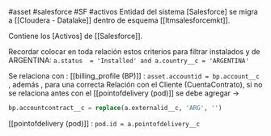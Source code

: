 #asset #salesforce #SF #activos
Entidad del sistema [Salesforce]  se migra a [[Cloudera - Datalake]] dentro de esquema [[ltmsalesforcemkt]].

Contiene los [Activos] de [[Salesforce]].

Recordar colocar en toda relación estos criterios para filtrar instalados y de ARGENTINA:
 `a.status  = 'Installed' and a.country__c = 'ARGENTINA'`

Se relaciona con :
	[[billing_profile (BP)]] : `asset.accountid = bp.account__c` , además , para una correcta Relación con el Cliente (CuentaContrato), si no se relaciona antes con el [[pointofdelivery (pod)]]  se debe agregar -> 
``` SQL
bp.accountcontract__c = replace(a.externalid__c, 'ARG', '')
```


[[pointofdelivery (pod)]] : `pod.id = a.pointofdelivery__c` 



